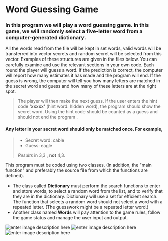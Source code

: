 # Word Guessing Game

### In this program we will play a word guessing game. In this game, we will randomly select a five-letter word from a computer-generated dictionary.

All the words read from the file will be kept in set words, valid words will be transferred into vector secrets and random secret will be selected from this vector. Examples of these structures are given in the files below. You can carefully examine and use the relevant sections in your own code. Each round the player will guess a word. If the prediction is correct, the computer will report how many estimates it has made and the program will end. If the guess is wrong, the computer will tell you how many letters are matched in the secret word and guess and how many of these letters are at the right spot.

>The player will then make the next guess. If the user enters the hint code **'xxxxx'** (hint word: hidden word), the program should show the secret word. Using the hint code should be counted as a guess and should not end the program .

#### Any letter in your secret word should only be matched once. For example,

> -   Secret word: cable
> -   Guess: eagle
> 
> _Results_  in 3,3 ,  **not**  4,3.

This program must be coded using two classes. (In addition, the "main function" and preferably the source file from which the functions are defined).

-   The class called  **Dictionary**  must perform the search functions to enter and store words, to select a random word from the list, and to verify that they are in the dictionary. Dictionary will use a set for efficient search. The function that selects a random word should not select a word with a repeated letter. (The guesswork might be a repeated letter word.)
-   Another class named  **Words**  will pay attention to the game rules, follow the game status and manage the user input and output.

![enter image description here](https://i.hizliresim.com/ruMS6O.png)
![enter image description here](https://i.hizliresim.com/v4BCEe.png)
![enter image description here](https://i.hizliresim.com/uYIakf.png)
